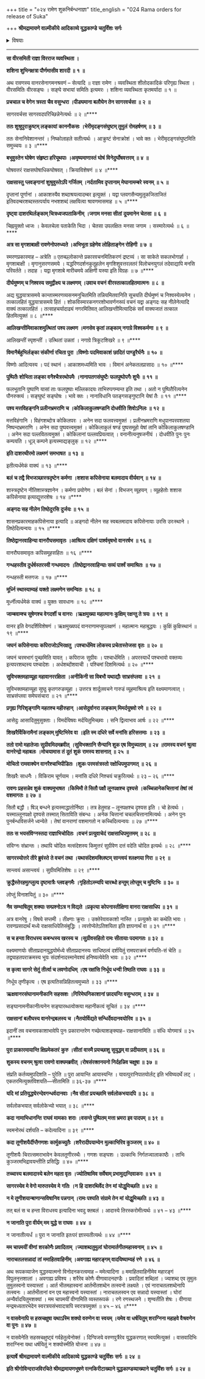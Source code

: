 +++
title = "०२४ रामेण शुकनिर्बन्धनाज्ञा"
title_english = "024 Rama orders for release of Suka"

+++
**श्रीमद्रामायणे वाल्मीकीये आदिकाव्ये युद्धकाण्डे** **चतुर्विंशः** **सर्गः**


<details><summary>विषयाः</summary>

लङ्कासमीपंगतैरन्तर्गतराक्षस सेनाक्रोश मसहमानैर्वानरैरुच्चैरुद्घोषणम् ॥ १ ॥ रामेणलक्ष्मणप्रति लङ्कावर्णनम् ॥ २ ॥ तथा सुरक्षितंसेनासंनिवेशनपूर्वकं वानरेभ्योबन्धाच्छु – राक्षसमोक्षणम् ॥ ३ ॥ शुकेन रावणमेत्यतंप्रति वानरकृतस्वबन्धादिनिवेदनपूर्वकं रामपराक्रमप्रशंसनेन तस्मैसीताप्रत्यर्पणस्य रणस्यवा करणचोदना ॥ ४ ॥ तेन शुकंप्रत्यात्मश्लाघनपूर्वकं रामेणस्वस्याजय्यत्वादिप्रलपनम् ॥ ५ ॥

</details>


****

**सा वीरसमिती राज्ञा विरराज व्यवस्थिता ।**

**शशिना शुभिनक्षत्रा पौर्णमासीव शारदी ॥** **१** **॥**

अथ रावणस्य वानरसेनागमनश्रवणं – सेत्यादि ॥ राज्ञा रामेण । व्यवस्थिता शीतोदकादिकं परिगृह्य स्थिता । वीरसमितिः वीरसङ्घः । सङ्घे सभायां समितिः इत्यमरः । शशिना व्यवस्थिता कृतमर्यादा ॥ १ ॥

**प्रचचाल च वेगेन त्रस्ता चैव वसुन्धरा ।पीड्यमाना बलौघेन तेन सागरवर्चसा ॥** **२** **॥**

सागरवर्चसा सागरवदपरिच्छिन्नेनेत्यर्थः ॥ २ ॥****

**ततः शुश्रुपुराक्रुष्टम् लङ्कायां** **काननौकसः ।भेरीमृदङ्गसंघुष्टम् तुमुलं** **रोमहर्षणम् ॥** **३** **॥**

ततः सेनानिवेशानन्तरं । निष्कोलाहले सतीत्यर्थः । आक्रुष्टं सेनाक्रोशं । भावे क्तः । भेरीमृदङ्गसंघुष्टमिति समुच्चयः ॥ ३ ॥****

**बभूवुस्तेन घोषेण** **संहृष्टा हरियूथपाः ।अमृष्यमाणास्तं** **घोषं** **विनेदुर्घोषवत्तरम् ॥** **४** **॥**

घोषवत्तरं राक्षसघोषाधिकघोषवत् । क्रियाविशेषणं ॥ ४ ॥****

**राक्षसास्तु** **प्लवङ्गानां** **शुश्रुवुस्तेऽपि गर्जितम् ।नर्दतामिव दृप्तानाम् मेघानामम्बरे स्वनम् ॥** **५** **॥**

दृप्तानां पूर्णानां । आकाशस्यैव शब्दाश्रयत्वादम्बर इत्युक्तं । यद्वा प्लवगसैन्यमुलूकजिताजितं इतिवदम्बरशब्दस्तत्पर्याय नभशशब्दं लक्षयित्वा श्रावणमासमाह ॥ ५ ॥****

**दृष्ट्वा दाशरथिर्लङ्काम् चित्रध्वजपताकिनीम्** **।जगाम मनसा सीतां** **दूयमानेन चेतसा ॥** **६** **॥**

चिह्नयुक्तो ध्वजः । केवलचेला पताकेति भिदा । चेतसा उपलक्षितः मनसा जगाम । सस्मारेत्यर्थः ॥ ६ ॥****

**अत्र सा मृगशाबाक्षी रावणेनोपरुध्यते ।अभिभूता ग्रहेणेव लोहिताङ्गेन रोहिणी ॥** **७** **॥**

स्मरणप्रकारमाह – अत्रेति ॥ एतच्छ्लोकान्ते प्रकारवचनमितिकरणं द्रष्टव्यं । सा साकेते सकलभोगार्हा । मृगशाबाक्षी । मृगानुसरणसमये । यद्धरिणदर्शनकुतूहलेन मृगशिशुवत्तरलतरं विलोचनयुगलं तदेवाद्यापि मनसि परिवर्तते । तदाह । यद्वा मृगशाबे मारीचमये अक्षिणी यस्या इति विग्रहः ॥ ७ ॥****

**दीर्घमुष्णम् च निश्वस्य समुद्वीक्ष्य च लक्ष्मणम् ।उवाच वचनं** **वीरस्तत्कालहितमात्मनः ॥** **८** **॥**

अद्य युद्धयात्रासमये कान्तास्मरणव्यसनमनुचितमिति तन्नियमितवानिति सूचयति दीर्घमुष्णं च निश्वस्येत्यनेन । तत्कालहितं युद्धयात्रासमये हितं । शोकविस्मारकनगरशोभावर्णनरूपं वचनं यद्वा अङ्गदः सह नीलेनेत्यादि वाक्यं तत्कालहितं । तत्साहचर्यादाढ्यं नगरमितिवत् आलिखन्तीमित्यादिकं सर्वं वाक्यजातं तत्काल हितमित्युक्तं ॥ ८ ॥****

**आलिखन्तीमिवाकाशमुत्थितां** **पश्य लक्ष्मण ।मनसेव कृतां** **लङ्काम् नगाग्रे विश्वकर्मणा ॥** **९** **॥**

आलिखन्तीं स्पृशन्तीं । उत्थितां उन्नतां । नगाग्रे त्रिकूटशिखरे ॥ ९ ॥****

**विमानैर्बहुभिर्लङ्का संकीर्णा रचिता पुरा ।विष्णोः पदमिवाकाशं** **छादितं** **पाण्डुरैर्घनैः ॥** **१०** **॥**

विष्णोः आदित्यस्य । पदं स्थानं । आकाशमध्यमिति भावः । विमानं अनेकतलप्रासादः ॥ १० ॥****

**पुष्पितैः शोभिता लङ्का वनैश्चैत्ररथोपमैः ।नानापतगसंघुष्टैः** **फलपुष्पोपगैः शुभैः ॥** **११** **॥**

फलभूतानि पुष्पाणि यासां ताः फलपुष्पाः मल्लिकादयः ताभिरुपगम्यन्त इति तथा । अतो न पुष्पितैरित्यनेन पौनरुक्त्यं । सङ्घुष्टं सङ्घोषः । भावे क्तः । नानाविधानि पतङ्गसङ्गुष्टानि येषां तैः ॥ ११ ॥****

**पश्य मत्तविहङ्गनि प्रलीनभ्रमराणि च ।कोकिलाकुलषण्डानि दोधवीति शिवोऽनिलः ॥** **१२** **॥**

मत्तविहंगानि । विहंगशब्दोत्र कोकिलपरः । अनेन सदा फलवत्त्वमुक्तं । प्रलीनभ्रमराणि मधुपानपरवशतया निष्पन्दभ्रमराणि । अनेन सदा पुष्पवत्त्वमुक्तं । कोकिलाकुलं षण्डं पुष्पसमूहो येषां तानि कोकिलाकुलषण्डानि । अनेन सदा पल्लवितत्वमुक्तं । कोकिलानां पल्लवप्रियत्वात् । वनानीत्यनुषजनीयं । दोधवीति पुनः पुनः कम्पयति । धूञ् कम्पने इत्यस्माद्यङ्लुक् ॥ १२ ॥****

**इति दाशरथीरमो लक्ष्मणं** **समभाषत** **॥** **१३** **॥**

इतीत्यर्धमेकं वाक्यं ॥ १३ ॥****

**बलं** **च तद्वै** **विभजञ्छास्त्रदृष्टेन कर्मणा** **।शशास कपिसेनाया** **बलमादाय वीर्यवान्** **॥** **१४** **॥**

शास्त्रदृष्टेन नीतिशास्त्रज्ञानेन । कर्मणा प्रयोगेण । बलं सेनां । विभजन् व्यूहयन् । व्यूहहेतोः शशास कपिसेनाया इत्याद्युत्तरशेषः ॥ १४ ॥****

**अङ्गदः सह नीलेन तिष्ठेदुरसि** **दुर्जयः ॥** **१५** **॥**

शासनप्रकारमाहकपिसेनाया इत्यादि ॥ अङ्गदो नीलेन सह स्वबलमादाय कपिसेनायाः उरसि उरःस्थाने । तिष्ठेदित्यन्वयः ॥ १५ ॥****

**तिष्ठेद्वानरवाहिन्या वानरौघसमावृतः ।आश्रित्य** **दक्षिणं** **पार्श्वमृषभो वानरर्षभ** **॥** **१६** **॥**

वानरौघसमावृतः कपिसमूहसहितः ॥ १६ ॥****

**गन्धहस्तीव दुर्धर्षस्तरस्वी गन्धमादनः ।तिष्ठेद्वानरवाहिन्याः सव्यं पार्श्वं समाश्रितः** **॥** **१७** **॥**

गन्धहस्ती मत्तगजः ॥ १७ ॥****

**मूर्ध्नि स्थास्याम्यहं** **यक्तो** **लक्ष्मणेन समन्वितः** **॥** **१८** **॥**

मूर्ध्नीत्यर्धमेकं वाक्यं ॥ युक्तः सावधानः ॥ १८ ॥****

**जाम्बवाम्श्च सुषेणश्च वेगदर्शी च वानरः** **।ऋक्षमुख्या महात्मानः कुक्षिम् रक्षन्तु ते त्रयः** **॥** **१९** **॥**

वानर इति वेगदर्शिविशेषणं । ऋक्षमुख्यपदं वानराणामप्युपलक्षणं । महात्मानः महाबुद्धयः । कुक्षिं कुक्षिस्थानं ॥ १९ ॥****

**जघनं** **कपिसेनायाः कपिराजोऽभिरक्षतु** **।पश्चार्धमिव लोकस्य प्रचेतास्तेजसा** **वृतः** **॥** **२०** **॥**

जघनं चरमभागं पुच्छमिति यावत् । कपिराजः सुग्रीवः । पश्चार्धमिति । अपरस्यार्धे पश्चभावो वक्तव्यः इत्यपरशब्दस्य पश्चादेशः । अर्धशब्दोंशवाची । पश्चिमां दिशमित्यर्थः ॥ २० ॥****

**सुविभक्तमहाव्यूहा महावानररक्षिता** **।अनीकिनी सा विबभौ यथाद्यौः साभ्रसंप्लवा** **॥** **२१** **॥**

सुविभक्तमहाव्यूहा सुष्ठु कृतगरुडव्यूहा । उत्तरत्र शार्दूलवचने गारुडं व्यूहमाश्रित्य इति वक्ष्यमाणत्वात् । साभ्रसंप्लवा समेघसंचारा ॥ २१ ॥****

**प्रगृह्य गिरिशृङ्गाणि महतश्च महीरुहान्** **।आसेदुर्वानरा लङ्काम् मिमर्दयुषवो रणे** **॥** **२२** **॥**

आसेदुः आसादितुमुसुक्ताः । विमर्दयिषवः मर्दयितुमिच्छवः । सनि द्वित्वाभाव आर्षः ॥ २२ ॥****

**शिखरैर्विकिरामैनां** **लङ्काम् मुष्टिभिरेव वा** **।इति स्म दधिरे सर्वे मनांसि** **हरिसत्तमाः** **॥** **२३** **॥**

**ततो रामो महातेजाः सुग्रीवमिदमब्रवीत्** **।सुविभक्तानि सैन्यानि शुक एष विमुच्यताम्** **॥** **२४** **॥रामस्य वचनं** **श्रुत्वा वानरेन्द्रो महाबलः** **।मोचयामास** **तं** **दूतं** **शुकं** **रामस्य शासनात्** **॥** **२५** **॥**

**मोचितो रामवाक्येन वानरैश्चाभिपीडितः** **।शुकः परमसंत्रस्तो रक्षोधिपमुपागमत्** **॥** **२६** **॥**

शिखरैः साधनैः । विकिराम चूर्णयाम । मनांसि दधिरे निश्चयं चक्रुरित्यर्थः ॥ २३ – २६ ॥****

**रावणः प्रहसन्नेव शुकं** **वाक्यमुभाषत** **।किमिमौ ते सितौ पक्षौ लूनपक्षश्च** **दृश्यसे** **।कच्चिन्नानेकचित्तानां** **तेषां** **त्वं** **वशमागतः ॥** **२७** **॥**

सितौ बद्धौ । षिञ् बन्धने इत्यस्माद्धातोर्निष्ठा । तत्र हेतुमाह – लूनपक्षश्च दृश्यस इति । चो हेत्वर्थः । यस्माल्लूनपक्षो दृश्यसे तस्मात् सिताविति संबन्धः । अनेक चित्तानां चचलचित्तानामित्यर्थः । अनेन पुनः पुनर्बन्धविसर्जने ध्वन्येते । तेषां वानराणां वशमागतो न कच्चिदित्यन्वयः ॥ २७ ॥****

**ततः स** **भयसंविग्नस्तदा राज्ञाभिचोदितः ।वचनं** **प्रत्युवाचेदं** **राक्षसाधिपमुत्तमम् ॥** **२८** **॥**

संविग्नः संभ्रान्तः । तथापि चोदितः मत्संदेशस्य किमुत्तरं सुग्रीवेण दत्तं वदेति चोदित इत्यर्थः ॥ २८ ॥****

**सागरस्योत्तरे तीरे ब्रुवंस्ते** **ते वचनं** **तथा ।यथासंदेशमक्लिष्टम् सान्त्वयं** **श्लक्ष्णया गिरा ॥** **२९** **॥**

सान्त्वयं असान्त्वयं । सुग्रीवमितिशेषः ॥ २९ ॥****

**क्रुद्धैस्तेरहमुत्प्लुत्य दृष्टमात्रैः** **प्लवङ्गमैः ।गृहितोऽस्म्यपि चारब्धो हन्तुम् लोप्तुम् च मुष्टिभिः ॥** **३०** **॥**

लोप्तुं विनाशयितुं ॥ ३० ॥****

**नैव** **सम्भाषितुम् शक्याः सम्प्रश्नोऽत्र न विद्यते ।प्रकृत्या कोपनास्तीक्षिणा वानरा राक्षसाधिप ॥** **३१** **॥**

अत्र वानरेषु । विषये सप्तमी । तीक्ष्णाः क्रूराः । उक्तेरेवावकाशो नास्ति । प्रत्युक्तेः का कथेति भावः । रावणप्रसादार्थं मध्ये राक्षसाधिपेतिसंबुद्धिः । त्वत्तोप्येतेऽतिशयिता इति ज्ञापनार्थं वा ॥ ३१ ॥****

**स च हन्ता विराधस्य कबन्धस्य खरस्य च ।सुग्रीवसहितो रामः सीतायाः पदमागतः ॥** **३२** **॥**

वक्ष्यमाणयोः सीताप्रदानयुद्धयोर्मध्ये सीताप्रदानस्यः साधिष्ठत्वं दर्शयितुं रामपराक्रमं वर्णयति-सं चेति ॥ तद्व्याहतपराक्रमस्य भूयः संदर्शनादस्मानेवश्यं हनिष्यत्येवेति भावः ॥ ३२ ॥****

**स कृत्वा सागरे सेतुं** **तीर्त्वा च लवणोदधिम् ।एष रक्षांसि निर्धूय धन्वी तिष्ठति राघवः ॥** **३३** **॥**

निर्धूय तृणीकृत्य । एष इत्यतिसन्निहितत्वमुच्यते ॥ ३३ ॥****

**ऋक्षवानरसंघानामनीकानि सहस्रशः ।गिरिमेघनिकाशानां छादयन्ति वसुन्धराम् ॥** **३४** **॥**

सङ्घानामनीकानीत्यनेन सङ्घारब्धत्वोक्त्या महानीकत्वं सूचितं ॥ ३४ ॥****

**राक्षसानां** **बलौघस्य वानरेन्द्रबलस्य च ।नैतयोर्विद्यते सन्धिर्देवदानवयोरिव ॥** **३५** **॥**

इदानीं तव वचनावकाशाभावेपि पुनः प्रकारान्तरेण गच्छेत्याशङ्क्याह– राक्षसानामिति ॥ संधिः योगमात्रं ॥ ३५ ॥****

**पुरा प्राकारमायान्ति क्षिप्रमेकतरं** **कुरु ।सीतां** **वास्मै प्रयच्छाशु** **सुयुद्धम् वा प्रदीयताम् ॥** **३६** **॥**

**शुकस्य वचनम् श्रुत्वा रावणो वाक्यमब्रवीत् ।रोषसंरक्तनयनो निर्दहन्निव चक्षुषा ॥** **३७** **॥**

संप्रति कर्तव्यमुपदिशति – पुरेति ॥ पुरा आयान्ति आयास्यन्ति । यावत्पुरानिपातयोर्लट् इति भविष्यदर्थे लट् । एकतरमित्युक्तंविशयति—सीतामिति ॥ ३६-३७ ॥****

**यदि** **मां** **प्रतियुद्ध्येरन्देवगन्धर्वदानवाः ।नैव सीतां** **प्रयच्छामि सर्वलोकभयादपि ॥** **३८** **॥**

सर्वलोकभयात् सर्वलोकेभ्यो भयात् ॥ ३८ ॥****

**कदा** **नामाभिधानन्ति** **राघवं** **मामकाः** **शराः ।वसन्ते पुष्पितम् मत्ता भ्रमरा इव पादपम् ॥** **३९** **॥**

स्वमनोरथं दर्शयति – कदेत्यादिना ॥ ३९ ॥****

**कदा** **तूणीशयैर्दीप्तैगणशः** **कार्मुकच्युतैः ।शरैरादीपयाम्येन** **मुल्काभिरिव कुञ्जरम् ॥** **४०** **॥**

तूणीशयैः चिरात्समराभावेन केवलतूणीरस्थैः । गणशः सङ्घशः । उल्काभिः निर्गतज्वालाकाष्ठैः । ताभिः कुञ्जरमभिद्रावयन्तीति प्रसिद्धिः ॥ ४० ॥****

**तच्चास्य बलमादास्ये बलेन महता वृतः ।ज्योतिषामिव सर्वेषाम् प्रभामुद्यन्दिवाकरः ॥** **४१** **॥**

**सागरस्येव मे वेगो मारुतस्येव मे** **गतिः** **।न** **हि** **दाशरथिर्वेद तेन** **मां** **योद्धुमिच्छति ॥** **४२** **॥**

**न मे तूणीशयान्बाणान्सविषानिव पन्नगान् ।रामः पश्यति** **संग्रामे तेन** **मां** **योद्धुमिच्छति ॥** **४३** **॥**

तत् बलं स च हन्ता विराधस्य इत्यादिना भवदु क्तबलं । आदास्ये तिरस्करोमीत्यर्थः ॥ ४१ – ४३ ॥****

**न जानाति पुरा वीर्यम् मम युद्धे स राघवः** **॥** **४४** **॥**

न जानातीत्यर्धं ॥ पुरा न जानाति इतःपरं ज्ञास्यतीत्यर्थः ॥ ४४ ॥****

**मम चापमयीं** **वीणां** **शरकोणैः प्रवादिताम्** **।ज्याशब्दतुमुलां** **घोरामार्तगीतमहास्वनाम्** **॥** **४५** **॥**

**नाराचतलसन्नादां** **तां** **ममाहितवाहिनीम्** **।अवगाह्य महारङ्गम् वादयिष्याम्यहं** **रणे** **॥** **४६** **॥**

अथ रूपकव्याजेन युद्धस्यात्मनो विनोदनकरत्वमाह – ममेत्यादिना ॥ ममाहितवाहिनीमेव महारङ्गं विपुलनृत्तशालां । अवगाह्य प्रविश्य । शरैरेव कोणैः वीणावादनदण्डैः । प्रवादितां शब्दितां । ज्याशब्द एव तुमुलः तुमुलस्वनो यस्यास्तां । आर्त भीतमहास्वनां आर्तभीतशब्देन तत्स्वनो लक्ष्यते । एवं नाराचतलशब्देनापि तत्स्वनः । आर्तभीतानां वन एव महास्वनो यस्यास्तां । नाराचतलस्वन एव सन्नादो यस्यास्तां । घोरां अन्यैर्वादयितुमशक्यां । मम चापमयीं वीणामिति व्यस्तरूपकं । रणे रणस्थजने । शृण्वतीति शेषः । वीणाया मन्द्रमध्यतारभेदेन स्वरत्रयसंभवादत्रापि स्वरत्रयमुक्तं ॥ ४५ – ४६ ॥****

**न वासवेनापि स हस्रचक्षुषा यथाऽस्मि शक्यो वरुणेन वा** **स्वयम् ।यमेव वा धर्षयितुम् शराग्निना महाहवे वैश्रवणेन वा** **पुनः** **॥** **४७** **॥**

न वासवेनेति सहस्रचक्षुष्ट्वं गर्वहेतुत्वेनोक्तं । दिग्विजये वरुणपुत्रैरेव युद्धकरणात् स्वयमित्युक्तं । वासवादिभिः शराग्निना यथा धर्षयितुं न शक्योस्मीति योजना ॥ ४७ ॥

**इत्यार्षे** **श्रीमद्रामायणे वाल्मीकीये आदिकाव्ये युद्धकाण्डे** **चतुर्विंशः** **सर्गः** **॥** **२४** **॥**

**इति श्रीगोविन्दराजविरचिते श्रीमद्रामायणभूषणे रत्नकिरीटाख्याने युद्धकाण्डव्याख्याने चतुर्विंशः सर्गः ॥ २४ ॥**
